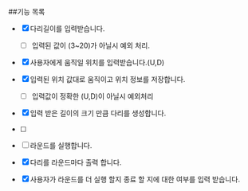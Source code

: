 ##기능 목록

- [x] 다리길이를 입력받습니다.
    - [ ] 입력된 값이 (3~20)가 아닐시 예외 처리.
  
- [x] 사용자에게 움직일 위치를 입력받습니다.(U,D)
- [x] 입력된 위치 값대로 움직이고 위치 정보를 저장합니다. 
  - [ ] 입력값이 정확한 (U,D)이 아닐시 예외처리 

- [x] 입력 받은 길이의 크기 만큼 다리를 생성합니다.
- [ ] 

- [ ] 라운드를 실행합니다.
- [x] 다리를 라운드마다 출력 합니다.
- [x] 사용자가 라운드를 더 실행 할지 종료 할 지에 대한 여부를 입력 받습니다.
